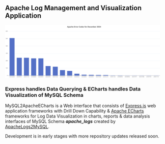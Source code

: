 ## Apache Log Management and Visualization Application
![Apache Codes Bar Chart](./assets/apache_codes_bar_chart.png)
### Express handles Data Querying & ECharts handles Data Visualization of MySQL Schema

MySQL2ApacheECharts is a Web interface that consists of [Express.js](https://github.com/expressjs/express)
web application frameworks with Drill Down Capability & 
[Apache ECharts](https://github.com/apache/echarts) frameworks for Log Data Visualization in charts, reports & data analysis 
interfaces of MySQL Schema ***apache_logs*** created by [ApacheLogs2MySQL](https://github.com/willthefarmer/apache-logs-to-mysql).

Development is in early stages with more repository updates released soon.
